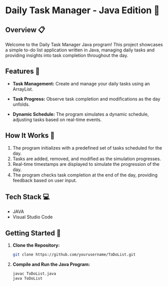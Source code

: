 # Daily Task Manager - Java Edition 📅

## Overview 📋

Welcome to the Daily Task Manager Java program! This project showcases a simple to-do list application written in Java, managing daily tasks and providing insights into task completion throughout the day.

## Features 🚀

- **Task Management:** Create and manage your daily tasks using an ArrayList.
  
- **Task Progress:** Observe task completion and modifications as the day unfolds.
  
- **Dynamic Schedule:** The program simulates a dynamic schedule, adjusting tasks based on real-time events.

## How It Works 🤖

1. The program initializes with a predefined set of tasks scheduled for the day.
2. Tasks are added, removed, and modified as the simulation progresses.
3. Real-time timestamps are displayed to simulate the progression of the day.
4. The program checks task completion at the end of the day, providing feedback based on user input.

## Tech Stack 💻

- JAVA
- Visual Studio Code

## Getting Started 🏁

1. **Clone the Repository:**
    ```bash
    git clone https://github.com/yourusername/ToDoList.git
    ```
    
2. **Compile and Run the Java Program:**
    ```bash
    javac ToDoList.java
    java ToDoList
    ```
